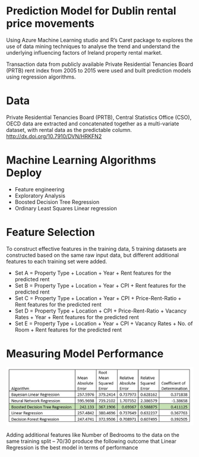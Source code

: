 # Prediction Model for Dublin rental price movements

Using Azure Machine Learning studio and R’s Caret package to explores the use of data mining techniques to analyse the trend and understand the underlying influencing factors of Ireland property rental market. 

Transaction data from publicly available Private Residential Tenancies Board (PRTB) rent index from 2005 to 2015 were used and built prediction models using regression algorithms. 

# Data
Private Residential Tenancies Board (PRTB), Central Statistics Office (CSO), OECD data are extracted and concatenated together as a multi-variate dataset, with rental data as the predictable column. 
http://dx.doi.org/10.7910/DVN/HRKFN2 

# Machine Learning Algorithms Deploy
- Feature engineering
- Exploratory Analysis 
- Boosted Decision Tree Regression 
- Ordinary Least Squares Linear regression 

# Feature Selection
To construct effective features in the training data, 5 training datasets are constructed based on the same raw input data, but different additional features to each training set were added.
- Set A = Property Type + Location + Year + Rent features for the predicted rent
- Set B = Property Type + Location + Year + CPI + Rent features for the predicted rent
- Set C = Property Type + Location + Year + CPI + Price-Rent-Ratio + Rent features for the predicted rent 
- Set D = Property Type + Location + CPI + Price-Rent-Ratio + Vacancy Rates + Year + Rent features for the predicted rent 
- Set E = Property Type + Location + Year + CPI + Vacancy Rates + No. of Room + Rent features for the predicted rent

# Measuring Model Performance
<p align="center">
  <img src="https://github.com/mryap/rtb/blob/master/media/CnE4iSpWAAAcG7v.jpg?raw=true">
</p>
Adding additional features like Number of Bedrooms to the data on the same training split – 70/30 produce the following outcome that Linear Regression is the best model in terms of performance
